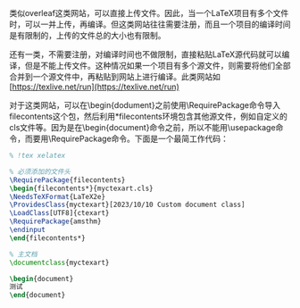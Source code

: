 类似overleaf这类网站，可以直接上传文件。因此，当一个LaTeX项目有多个文件时，可以一并上传，再编译。但这类网站往往需要注册，而且一个项目的编译时间是有限制的，上传的文件总的大小也有限制。

还有一类，不需要注册，对编译时间也不做限制，直接粘贴LaTeX源代码就可以编译，但是不能上传文件。这种情况如果一个项目有多个源文件，则需要将他们全部合并到一个源文件中，再粘贴到网站上进行编译。此类网站如 [https://texlive.net/run](https://texlive.net/run)

对于这类网站，可以在\begin{dodument}之前使用\RequirePackage命令导入filecontents这个包，然后利用*filecontents环境包含其他源文件，例如自定义的cls文件等。因为是在\begin{document}命令之前，所以不能用\usepackage命令，而要用\RequirePackage命令。下面是一个最简工作代码：

```latex
% !tex xelatex

% 必须添加的文件头
\RequirePackage{filecontents}
\begin{filecontents*}{myctexart.cls}
\NeedsTeXFormat{LaTeX2e}
\ProvidesClass{myctexart}[2023/10/10 Custom document class]
\LoadClass[UTF8]{ctexart}
\RequirePackage{amsthm}
\endinput
\end{filecontents*}

% 主文档
\documentclass{myctexart}

\begin{document}
测试
\end{document}